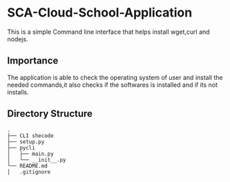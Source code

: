 # SCA-Cloud-School-Application
This is a simple Command line interface that helps install wget,curl and nodejs.

## Importance
The application is able to check the operating system of user and install the needed commands,it also checks if the softwares is installed and if its not installs.


## Directory Structure
    .
    ├── CLI shecode
    ├── setup.py             
    ├── pycli                  
    │   ├── main.py                
    │   └── __init__.py            
    └── README.md 
    │   .gitignore
